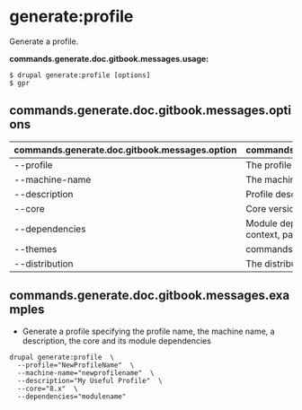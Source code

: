 # generate:profile
Generate a profile.

**commands.generate.doc.gitbook.messages.usage:**
```
$ drupal generate:profile [options]
$ gpr
```

## commands.generate.doc.gitbook.messages.options
commands.generate.doc.gitbook.messages.option | commands.generate.doc.gitbook.messages.details
-------|-------------
--profile | The profile name
--machine-name | The machine name (lowercase and underscore only)
--description | Profile description
--core | Core version
--dependencies | Module dependencies separated by commas (i.e. context, panels)
--themes | commands.generate.profile.options.themes
--distribution | The distribution name

## commands.generate.doc.gitbook.messages.examples
* Generate a profile specifying the profile name, the machine name, a description, the core and its module dependencies
```
drupal generate:profile  \
  --profile="NewProfileName"  \
  --machine-name="newprofilename"  \
  --description="My Useful Profile"  \
  --core="8.x"  \
  --dependencies="modulename"
```
